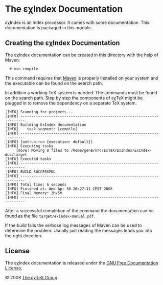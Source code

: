 

The εχIndex Documentation
=========================

εχIndex is an index processor. It comes with some documentation. This
documentation is packaged in this module.

Creating the εχIndex Documentation
----------------------------------

The εχIndex documentation can be created in this directory with the help
of Maven:

      # mvn compile

This command requires that [Maven](http://maven.apache.org) is properly
installed on your system and the executable can be found on the search
path.

In addition a working TeX system is needed. The commands
must be found on the search path. Step by step the components of
εχTeX might be plugged in to remove the dependency on a
separate TeX system.

``` {.output}
[INFO] Scanning for projects...
[INFO] ------------------------------------------------------------------------
[INFO] Building ExIndex documentation
[INFO]    task-segment: [compile]
[INFO] ------------------------------------------------------------------------
[INFO] [antrun:run {execution: default}]
[INFO] Executing tasks
     [move] Moving 8 files to /home/gene/src/ExTeX/ExIndex/ExIndex-doc/target
[INFO] Executed tasks
[INFO] ------------------------------------------------------------------------
[INFO] BUILD SUCCESSFUL
[INFO] ------------------------------------------------------------------------
[INFO] Total time: 6 seconds
[INFO] Finished at: Wed Apr 30 20:27:11 CEST 2008
[INFO] Final Memory: 2M/5M
[INFO] ------------------------------------------------------------------------
```

After a successful completion of the command the documentation can be
found as the file `target/exindex-manual.pdf`.

If the build fails the verbose log messages of Maven can be used to
determine the problem. Usually just reading the messages leads you into
the right direction.

License
-------

The εχIndex documentation is released under the [GNU Free Documentation
License](LICENSE.md).

© 2008 [The εχTeX Group](mailto:extex@dante.de)
